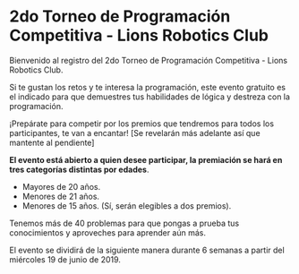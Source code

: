 # 2do Torneo de Programación Competitiva - Lions Robotics Club

Bienvenido al registro del
2do Torneo de Programación Competitiva - Lions Robotics Club.

Si te gustan los retos y te interesa la programación, este evento gratuito es el indicado para que demuestres tus habilidades de lógica y destreza con la programación.

¡Prepárate para competir por los premios que tendremos para todos los participantes, te van a encantar! [Se revelarán más adelante así que mantente al pendiente]

**El evento está abierto a quien desee participar, la premiación se hará en tres categorías distintas por edades**.

* Mayores de 20 años.
* Menores de 21 años.
* Menores de 15 años. (Sí, serán elegibles a dos premios).

Tenemos más de 40 problemas para que pongas a prueba tus conocimientos y aproveches para aprender aún más.

El evento se dividirá de la siguiente manera durante 6 semanas a partir del miércoles 19 de junio de 2019.